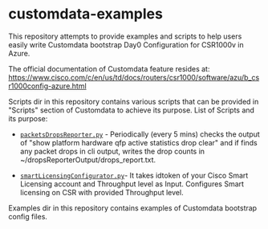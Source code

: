 # customdata-examples

This repository attempts to provide examples and scripts to help users easily write Customdata bootstrap Day0 Configuration for CSR1000v in Azure.

The official documentation of Customdata feature resides at:
https://www.cisco.com/c/en/us/td/docs/routers/csr1000/software/azu/b_csr1000config-azure.html

Scripts dir in this repository contains various scripts that can be provided in "Scripts" section of Customdata to achieve its purpose. List of Scripts and its purpose: 

* [```packetsDropsReporter.py```](scripts/packetsDropsReporter.py) - Periodically (every 5 mins) checks the output of "show platform hardware qfp active statistics drop clear" and if finds any packet drops in cli output, writes the drop counts in ~/dropsReporterOutput/drops_report.txt.

* [```smartLicensingConfigurator.py```](scripts/smartLicensingConfigurator.py)- It takes idtoken of your Cisco Smart Licensing account and Throughput level as Input. Configures Smart licensing on CSR with provided Throughput level.

Examples dir in this repository contains examples of Customdata bootstrap config files. 

